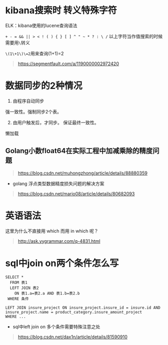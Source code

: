 
# kibana搜索时 转义特殊字符

ELK：kibana使用的lucene查询语法

`+ - = && || > < ! ( ) { } [ ] ^ " ~ * ? : \ /`
以上字符当作值搜索的时候需要用`\`转义

`\(1\+1\)\=2`用来查询(1+1)=2

> https://segmentfault.com/a/1190000002972420


# 数据同步的2种情况

1. 由程序自动同步

强一致性。强制同步2个表。

2. 由用户触发后，才同步。 保证最终一致性。

懒加载

## Golang小数float64在实际工程中加减乘除的精度问题

> https://blog.csdn.net/muhongzhong/article/details/88880359

* golang 浮点类型数据精度损失问题的解决方案

> https://blog.csdn.net/mario08/article/details/80682093

# 英语语法

这里为什么不直接用 which 而用 in which 呢？

> http://ask.yygrammar.com/q-4831.html

# sql中join on两个条件怎么写

```
SELECT *
  FROM 表1
  LEFT JOIN 表2 
    ON 表1.a=表2.a AND 表1.b=表2.b
 WHERE 条件
```

```
LEFT JOIN insure_project ON insure_project.insure_id = insure.id AND insure_project.name = product_category.insure_amount_project 
WHERE ...
```

* sql中left join on 多个条件需要特殊注意之处

> https://blog.csdn.net/dax1n/article/details/81590910
